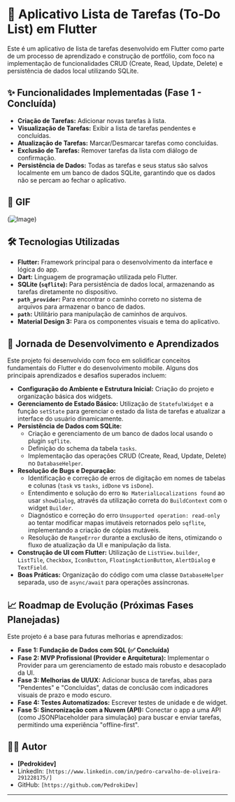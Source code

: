 # 📝 Aplicativo Lista de Tarefas (To-Do List) em Flutter

Este é um aplicativo de lista de tarefas desenvolvido em Flutter como parte de um processo de aprendizado e construção de portfólio, com foco na implementação de funcionalidades CRUD (Create, Read, Update, Delete) e persistência de dados local utilizando SQLite.

## ✨ Funcionalidades Implementadas (Fase 1 - Concluída)

* **Criação de Tarefas:** Adicionar novas tarefas à lista.
* **Visualização de Tarefas:** Exibir a lista de tarefas pendentes e concluídas.
* **Atualização de Tarefas:** Marcar/Desmarcar tarefas como concluídas.
* **Exclusão de Tarefas:** Remover tarefas da lista com diálogo de confirmação.
* **Persistência de Dados:** Todas as tarefas e seus status são salvos localmente em um banco de dados SQLite, garantindo que os dados não se percam ao fechar o aplicativo.

## 📸 GIF

(![Image](https://github.com/user-attachments/assets/eb98cdec-3582-467d-aaef-2baa83aa2c3c))

## 🛠️ Tecnologias Utilizadas

* **Flutter:** Framework principal para o desenvolvimento da interface e lógica do app.
* **Dart:** Linguagem de programação utilizada pelo Flutter.
* **SQLite (`sqflite`):** Para persistência de dados local, armazenando as tarefas diretamente no dispositivo.
* **`path_provider`:** Para encontrar o caminho correto no sistema de arquivos para armazenar o banco de dados.
* **`path`:** Utilitário para manipulação de caminhos de arquivos.
* **Material Design 3:** Para os componentes visuais e tema do aplicativo.

## 🚀 Jornada de Desenvolvimento e Aprendizados

Este projeto foi desenvolvido com foco em solidificar conceitos fundamentais do Flutter e do desenvolvimento mobile. Alguns dos principais aprendizados e desafios superados incluem:

* **Configuração do Ambiente e Estrutura Inicial:** Criação do projeto e organização básica dos widgets.
* **Gerenciamento de Estado Básico:** Utilização de `StatefulWidget` e a função `setState` para gerenciar o estado da lista de tarefas e atualizar a interface do usuário dinamicamente.
* **Persistência de Dados com SQLite:**
    * Criação e gerenciamento de um banco de dados local usando o plugin `sqflite`.
    * Definição do schema da tabela `tasks`.
    * Implementação das operações CRUD (Create, Read, Update, Delete) no `DatabaseHelper`.
* **Resolução de Bugs e Depuração:**
    * Identificação e correção de erros de digitação em nomes de tabelas e colunas (`task` vs `tasks`, `idDone` vs `isDone`).
    * Entendimento e solução do erro `No MaterialLocalizations found` ao usar `showDialog`, através da utilização correta do `BuildContext` com o widget `Builder`.
    * Diagnóstico e correção do erro `Unsupported operation: read-only` ao tentar modificar mapas imutáveis retornados pelo `sqflite`, implementando a criação de cópias mutáveis.
    * Resolução de `RangeError` durante a exclusão de itens, otimizando o fluxo de atualização da UI e manipulação da lista.
* **Construção de UI com Flutter:** Utilização de `ListView.builder`, `ListTile`, `Checkbox`, `IconButton`, `FloatingActionButton`, `AlertDialog` e `TextField`.
* **Boas Práticas:** Organização do código com uma classe `DatabaseHelper` separada, uso de `async/await` para operações assíncronas.

## 📈 Roadmap de Evolução (Próximas Fases Planejadas)

Este projeto é a base para futuras melhorias e aprendizados:

* **Fase 1: Fundação de Dados com SQL (✅ Concluída)**
* **Fase 2: MVP Profissional (Provider e Arquitetura):** Implementar o Provider para um gerenciamento de estado mais robusto e desacoplado da UI.
* **Fase 3: Melhorias de UI/UX:** Adicionar busca de tarefas, abas para "Pendentes" e "Concluídas", datas de conclusão com indicadores visuais de prazo e modo escuro.
* **Fase 4: Testes Automatizados:** Escrever testes de unidade e de widget.
* **Fase 5: Sincronização com a Nuvem (API):** Conectar o app a uma API (como JSONPlaceholder para simulação) para buscar e enviar tarefas, permitindo uma experiência "offline-first".

## 👨‍💻 Autor

* **[Pedrokidev]**
* LinkedIn: `[https://www.linkedin.com/in/pedro-carvalho-de-oliveira-291228175/]`
* GitHub: `[https://github.com/PedrokiDev]`

---